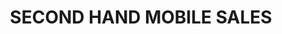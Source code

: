 ---
title: "SECOND HAND MOBILE SALES"
url: /kasargod/second-hand-mobile-sales/
shop: mobile phone
---